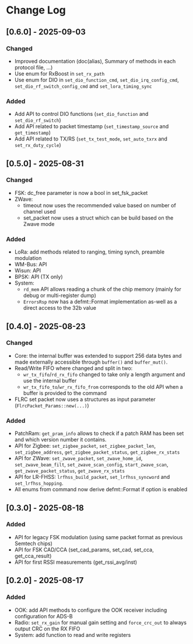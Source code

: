 # Change Log

## [0.6.0] - 2025-09-03

### Changed
  - Improved documentation (doc(alias), Summary of methods in each protocol file, ...)
  - Use enum for RxBoost in `set_rx_path`
  - Use enum for DIO in `set_dio_function_cmd`, `set_dio_irq_config_cmd`, `set_dio_rf_switch_config_cmd` and `set_lora_timing_sync`

### Added
  - Add API to control DIO functions (`set_dio_function` and `set_dio_rf_switch`)
  - Add API related to packet timestamp (`set_timestamp_source` and `get_timestamp`)
  - Add API related to TX/RS (`set_tx_test_mode`, `set_auto_txrx` and `set_rx_duty_cycle`)

## [0.5.0] - 2025-08-31

### Changed
  - FSK: dc_free parameter is now a bool in set_fsk_packet
  - ZWave:
    * timeout now uses the recommended value based on number of channel used
    * set_packet now uses a struct which can be build based on the Zwave mode

### Added
  - LoRa: add methods related to ranging, timing synch, preamble modulation
  - WM-Bus: API
  - Wisun: API
  - BPSK: API (TX only)
  - System:
    * `rd_mem` API allows reading a chunk of the chip memory (mainly for debug or multi-register dump)
    * `ErrorsRsp` now has a defmt::Format implementation as-well as a direct access to the 32b value

## [0.4.0] - 2025-08-23

### Changed
  - Core: the internal buffer was extended to support 256 data bytes and made externally accessible
    through `buffer()` and `buffer_mut()`.
  - Read/Write FIFO where changed and split in two:
    * `wr_tx_fifo`/`rd_rx_fifo` changed to take only a length argument and use the internal buffer
    * `wr_tx_fifo_to`/`wr_rx_fifo_from` corresponds to the old API when a buffer is provided to the command
  - FLRC set packet now uses a structures as input parameter (`FlrcPacket_Params::new(...)`)

### Added
  - PatchRam: `get_pram_info` allows to check if a patch RAM has been set and which version number it contains.
  - API for Zigbee: `set_zigbee_packet`, `set_zigbee_packet_len`, `set_zigbee_address`, `get_zigbee_packet_status`, `get_zigbee_rx_stats`
  - API for ZWave: `set_zwave_packet`, `set_zwave_home_id`, `set_zwave_beam_filt`, `set_zwave_scan_config`, `start_zwave_scan`, `get_zwave_packet_status`, `get_zwave_rx_stats`
  - API for LR-FHSS: `lrfhss_build_packet`, `set_lrfhss_syncword` and `set_lrfhss_hopping`.
  - All enums from command now derive defmt::Format if option is enabled


## [0.3.0] - 2025-08-18

### Added
  - API for legacy FSK modulation (using same packet format as previous Semtech chips)
  - API for FSK CAD/CCA (set_cad_params, set_cad, set_cca, get_cca_result)
  - API for first RSSI measurements (get_rssi_avg/inst)


## [0.2.0] - 2025-08-17

### Added
  - OOK: add API methods to configure the OOK receiver including configuration for ADS-B
  - Radio: `set_rx_gain` for manual gain setting and `force_crc_out` to always output CRC on the RX FIFO
  - System: add function to read and write registers
